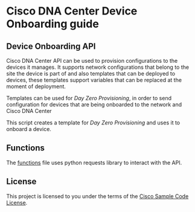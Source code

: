 # Cisco DNA Center Device Onboarding guide

## Device Onboarding API

Cisco DNA Center API can be used to provision configurations to the devices it manages. It supports network configurations that belong to the site the device is part of and also templates that can be deployed to devices, these templates support variables that can be replaced at the moment of deployment.

Templates can be used for _Day Zero Provisioning_, in order to send configuration for devices that are being onboarded to the network and Cisco DNA Center

This script creates a template for _Day Zero Provisioning_ and uses it to onboard a device.

## Functions

The [functions](./device-onboarding-functions.py) file uses python requests library to interact with the API.

## License

This project is licensed to you under the terms of the [Cisco Sample Code License](../LICENSE).

